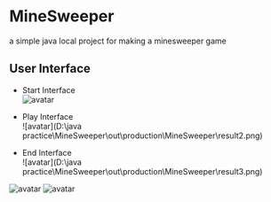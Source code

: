 # MineSweeper
a simple java local project for making a minesweeper game
## User Interface
- Start Interface<br/>
![avatar](https://github.com/yuanAiAA/MineSweeper/tree/master/MineSweeper/out/production/MineSweeper/result1.png)

- Play Interface<br/>
![avatar](D:\java practice\MineSweeper\out\production\MineSweeper\result2.png)

- End Interface<br/>
![avatar](D:\java practice\MineSweeper\out\production\MineSweeper\result3.png)

![avatar](/home/MineSweeper/out/production/MineSweeper/)
![avatar](/home/picture/1.png)
